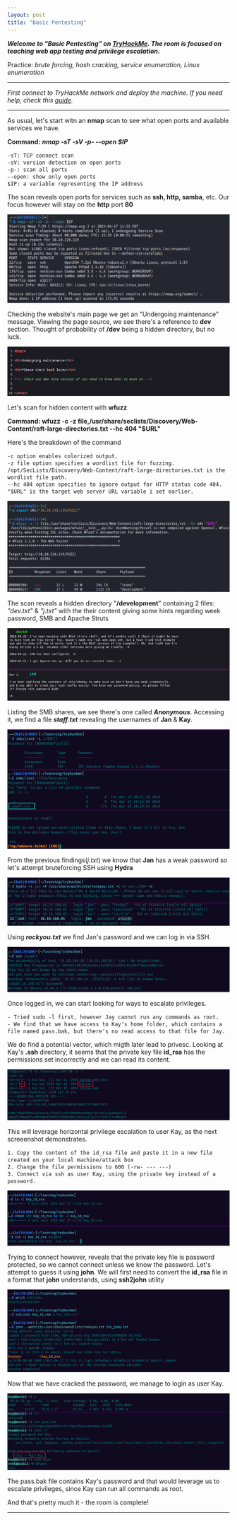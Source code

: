 ```yaml
---
layout: post
title: "Basic Pentesting"
---
```




***Welcome to "Basic Pentesting" on [TryHackMe](https://tryhackme.com/room/basicpentestingjt). The room is focused on teaching web app testing and privilege escalation.***

  Practice: *brute forcing, hash cracking, service enumeration, Linux enumeration* 

---------------------





*First connect to TryHackMe network and deploy the machine. If you need help, check this [guide](https://ctfjournal.github.io/Connect-to-TryHackMe-VPN/).*

--------------------------


As usual, let's start witn an **nmap** scan to see what open ports and available services we have.

**Command:** ***nmap -sT -sV -p- --open $IP***

    -sT: TCP connect scan
    -sV: version detection on open ports
    -p-: scan all ports
    --open: show only open ports
    $IP: a variable representing the IP address

The scan reveals open ports for services such as **ssh, http, samba**, etc. Our focus however will stay on the **http** port **80**


![img1](/assets/images/basic_pentest/img1.png)

Checking the website's main page we get an "Undergoing maintenance" message. Viewing the page source, we see there's a reference to **dev** section. Thought of probability of **/dev** being a hidden directory, but no luck.  

![img2](/assets/images/basic_pentest/img2.png)

Let's scan for hidden content with **wfuzz**

**Command: wfuzz -c -z file,/usr/share/seclists/Discovery/Web-Content/raft-large-directories.txt --hc 404 "$URL"**

Here's the breakdown of the command

    -c option enables colorized output.
    -z file option specifies a wordlist file for fuzzing.
    /opt/SecLists/Discovery/Web-Content/raft-large-directories.txt is the wordlist file path.
    --hc 404 option specifies to ignore output for HTTP status code 404.
    "$URL" is the target web server URL variable i set earlier.

![img3](/assets/images/basic_pentest/img3.png)

The scan reveals a hidden directory  "**/development**" containing 2 files: *"dev.txt"* & *"j.txt"* with the their content giving some hints regarding week password, SMB and Apache Struts 

![img4](/assets/images/basic_pentest/img4.png)

Listing the SMB shares, we see there's one called ***Anonymous***. Accessing it, we find a file ***staff.txt*** revealing the usernames of **Jan** & **Kay**.



![img5](/assets/images/basic_pentest/img5.png)


From the previous findings(*j.txt*) we know that **Jan** has a weak password so let's attempt bruteforcing SSH using **Hydra**

![img6](/assets/images/basic_pentest/img6.png)

Using ***rockyou.txt*** we find Jan's password and we can log in via SSH.




![img7](/assets/images/basic_pentest/img7.png)


Once logged in, we can start looking for ways to escalate privileges. 

    - Tried sudo -l first, however Jay cannot run any commands as root. 
    - We find that we have access to Kay's home folder, which contains a file named pass.bak, but there's no read access to that file for Jay. 
    
We do find a potential vector, which migth later lead to privesc. Looking at Kay's **.ssh** directory, it seems that the private key file **id_rsa** has the permissions set incorrectly and we can read its content. 

![img8](/assets/images/basic_pentest/img8.png)



This will leverage horizontal privilege escalation to user Kay, as the next screeenshot demonstrates.  

    1. Copy the content of the id_rsa file and paste it in a new file created on your local machine/attack box
    2. Change the file permissions to 600 (-rw- --- ---)
    3. Connect via ssh as user Kay, using the private key instead of a password.


![img9](/assets/images/basic_pentest/img9.png)

Trying to connect however, reveals that the private key file is password protected, so we cannot connect unless we know the password. Let's attempt to guess it using **john**.
We will first need to convert the **id_rsa** file in a format that **john** understands, using **ssh2john** utility

![img10](/assets/images/basic_pentest/img10.png)



Now that we have cracked the password,  we manage to login as user Kay.


![img11](/assets/images/basic_pentest/img11.png)

The pass.bak file contains Kay's password and that would leverage us to escalate privileges, since Kay can run all commands as root.



And that's pretty much it - the room is complete!

-----------